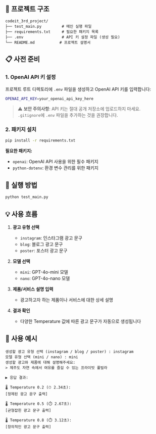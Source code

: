 ## 🔧 프로젝트 구조

```
codeit_3rd_project/
├── test_main.py         # 메인 실행 파일
├── requirements.txt     # 필요한 패키지 목록
├── .env                 # API 키 설정 파일 (생성 필요)
└── README.md           # 프로젝트 설명서
```

## 📋 사전 준비

### 1. OpenAI API 키 설정

프로젝트 루트 디렉토리에 `.env` 파일을 생성하고 OpenAI API 키를 입력합니다:

```bash
OPENAI_API_KEY=your_openai_api_key_here
```

> ⚠️ **보안 주의사항**: API 키는 절대 공개 저장소에 업로드하지 마세요. `.gitignore`에 `.env` 파일을 추가하는 것을 권장합니다.

### 2. 패키지 설치

```bash
pip install -r requirements.txt
```

**필요한 패키지:**
- `openai`: OpenAI API 사용을 위한 필수 패키지
- `python-dotenv`: 환경 변수 관리를 위한 패키지

## 🎯 실행 방법

```bash
python test_main.py
```

## 💡 사용 흐름

1. **광고 유형 선택**
   - `instagram`: 인스타그램 광고 문구
   - `blog`: 블로그 광고 문구  
   - `poster`: 포스터 광고 문구

2. **모델 선택**
   - `mini`: GPT-4o-mini 모델
   - `nano`: GPT-4o-nano 모델

3. **제품/서비스 설명 입력**
   - 광고하고자 하는 제품이나 서비스에 대한 상세 설명

4. **결과 확인**
   - 다양한 Temperature 값에 따른 광고 문구가 자동으로 생성됩니다

## 📝 사용 예시

```
생성할 광고 유형 선택 (instagram / blog / poster) : instagram
모델 유형 선택 (mini / nano) : mini
생성할 광고와 제품에 대해 설명해주세요:
> 제주도 자연 속에서 여유를 즐길 수 있는 프라이빗 풀빌라

▶ 응답 결과:

🌡 Temperature 0.2 (⏱ 2.34초):
[정제된 광고 문구 출력]

🌡 Temperature 0.5 (⏱ 2.67초):
[균형잡힌 광고 문구 출력]

🌡 Temperature 0.8 (⏱ 3.12초):
[창의적인 광고 문구 출력]
```